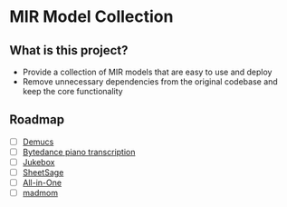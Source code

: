 # MIR Model Collection

## What is this project?
- Provide a collection of MIR models that are easy to use and deploy
- Remove unnecessary dependencies from the original codebase and keep the core functionality

## Roadmap
- [ ] [Demucs](https://github.com/facebookresearch/demucs/tree/main)
- [ ] [Bytedance piano transcription](https://github.com/qiuqiangkong/piano_transcription_inference)
- [ ] [Jukebox](https://github.com/openai/jukebox)
- [ ] [SheetSage](https://github.com/chrisdonahue/sheetsage)
- [ ] [All-in-One](https://github.com/mir-aidj/all-in-one)
- [ ] [madmom](https://github.com/CPJKU/madmom)